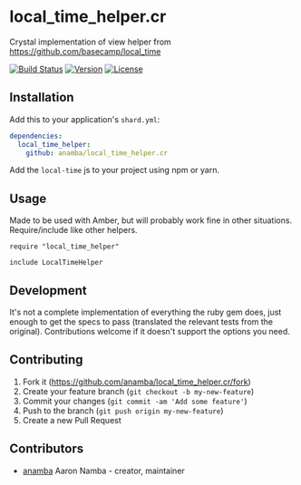 # local_time_helper.cr

Crystal implementation of view helper from https://github.com/basecamp/local_time

[![Build Status](https://travis-ci.org/anamba/local_time_helper.cr.svg?branch=master)](https://travis-ci.org/anamba/local_time_helper.cr)
[![Version](https://img.shields.io/github/tag/anamba/local_time_helper.cr.svg?maxAge=360)](https://github.com/anamba/local_time_helper.cr/releases/latest)
[![License](https://img.shields.io/github/license/anamba/local_time_helper.cr.svg)](https://github.com/anamba/local_time_helper.cr/blob/master/LICENSE)

## Installation

Add this to your application's `shard.yml`:

```yaml
dependencies:
  local_time_helper:
    github: anamba/local_time_helper.cr
```

Add the `local-time` js to your project using npm or yarn.

## Usage

Made to be used with Amber, but will probably work fine in other situations. Require/include like other helpers.

```crystal
require "local_time_helper"
```

```crystal
include LocalTimeHelper
```

## Development

It's not a complete implementation of everything the ruby gem does, just enough to get the specs to pass (translated the relevant tests from the original).
Contributions welcome if it doesn't support the options you need.

## Contributing

1. Fork it (<https://github.com/anamba/local_time_helper.cr/fork>)
2. Create your feature branch (`git checkout -b my-new-feature`)
3. Commit your changes (`git commit -am 'Add some feature'`)
4. Push to the branch (`git push origin my-new-feature`)
5. Create a new Pull Request

## Contributors

- [anamba](https://github.com/anamba) Aaron Namba - creator, maintainer
